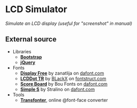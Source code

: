 # LCD Simulator

*Simulate an LCD display (useful for "screenshot" in manual)*

## External source

 -  Libraries
    - **[Bootstrap](http://www.getbootstrap.com)**
    - **[jQuery](http://www.jquery.com)**
 -  Fonts
    -  **[Display Free](http://www.dafont.com/fr/display-free-tfb.font)** by zanatlija on [dafont.com](http://www.dafont.com)
    -  **[LCDDot TR](https://fontstruct.com/fontstructions/show/67177/lcddot)** by [BLackX](https://fontstruct.com/fontstructors/6663/blackx) on [fontstruct.com](http://www.fontstruct.com)
    -  **[Score Board](http://www.dafont.com/fr/score-board.font)** by Bou Fonts on [dafont.com](http://www.dafont.com)
    -  **[Simple S](http://www.dafont.com/fr/simple-s.font)** by Stralino on [dafont.com](http://www.dafont.com)
 -  Tools
    -  **[Transfonter](https://transfonter.org/)**, online @font-face converter
